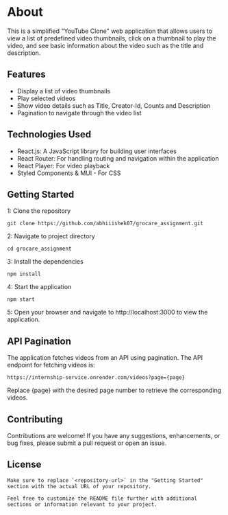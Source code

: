 # About

This is a simplified "YouTube Clone" web application that allows users to view a list of predefined video thumbnails, click on a thumbnail to play the video, and see basic information about the video such as the title and description.

## Features

- Display a list of video thumbnails
- Play selected videos
- Show video details such as Title, Creator-Id, Counts and Description
- Pagination to navigate through the video list

## Technologies Used

- React.js: A JavaScript library for building user interfaces
- React Router: For handling routing and navigation within the application
- React Player: For video playback
- Styled Components & MUI - For CSS

## Getting Started

1: Clone the repository

```
git clone https://github.com/abhiiishek07/grocare_assignment.git
```

2: Navigate to project directory

```
cd grocare_assignment
```

3: Install the dependencies

```
npm install
```

4: Start the application

```
npm start
```

5: Open your browser and navigate to http://localhost:3000 to view the application.

## API Pagination

The application fetches videos from an API using pagination. The API endpoint for fetching videos is:

```
https://internship-service.onrender.com/videos?page={page}
```

Replace {page} with the desired page number to retrieve the corresponding videos.

## Contributing

Contributions are welcome! If you have any suggestions, enhancements, or bug fixes, please submit a pull request or open an issue.

## License

```
Make sure to replace `<repository-url>` in the "Getting Started" section with the actual URL of your repository.

Feel free to customize the README file further with additional sections or information relevant to your project.
```
